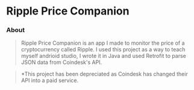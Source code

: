# Ripple Price Companion
### About
> Ripple Price Companion is an app I made to monitor the price of a cryptocurrency called Ripple. 
I used this project as a way to teach myself andrioid studio, I wrote it in Java and used Retrofit
to parse JSON data from Coindesk's API.

> *This project has been depreciated as Coindesk has changed their API into a paid service.
